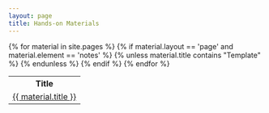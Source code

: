 ```yaml
---
layout: page
title: Hands-on Materials
---
```


<table>
  <tr>
    <th>Title</th>
  </tr>
{% for material in site.pages %}
  {% if material.layout == 'page' and material.element == 'notes' %}
    {% unless material.title contains "Template" %}
      <tr>
      <td nowrap><a href="{{ material.url | prepend: site.baseurl }}">
      {{ material.title }}</a></td>
      </tr>
    {% endunless %}
  {% endif %}
{% endfor %}
</table>